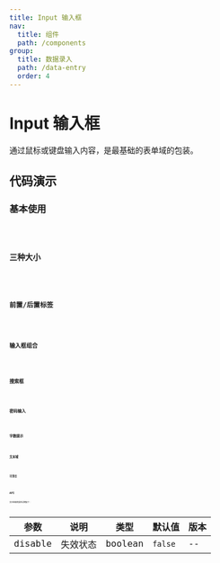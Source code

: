 ```yaml
---
title: Input 输入框
nav:
  title: 组件
  path: /components
group:
  title: 数据录入
  path: /data-entry
  order: 4
---
```


# Input 输入框

通过鼠标或键盘输入内容，是最基础的表单域的包装。

## 代码演示

### 基本使用

<code src="./demo/simple.tsx" />

### 三种大小

<code src="./demo/demo02.tsx" />

### 前置/后置标签

<code src="./demo/demo03.tsx" />

### 输入框组合

<code src="./demo/demo04.tsx" />

### 搜索框

<code src="./demo/demo05.tsx" />

### 密码输入

<code src="./demo/demo06.tsx" />

### 字数提示

<code src="./demo/demo07.tsx" />

### 文本域

<code src="./demo/demo08.tsx" />

### 可清空

<code src="./demo/demo09.tsx" />

## API

文本链接的属性说明如下：

| 参数    | 说明     | 类型    | 默认值  | 版本 |
| ------- | -------- | ------- | ------- | ---- |
| disable | 失效状态 | boolean | `false` | --   |
